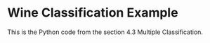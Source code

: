 # Wine Classification Example

This is the Python code from the section 4.3 Multiple Classification.
